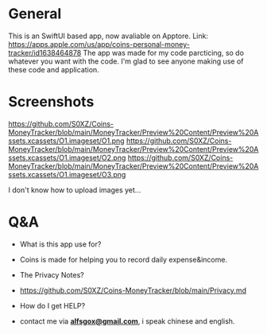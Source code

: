 # General
This is an SwiftUI based app, now avaliable on Apptore.
Link: https://apps.apple.com/us/app/coins-personal-money-tracker/id1638464878
The app was made for my code parcticing, so do whatever you want with the code.
I'm glad to see anyone making use of these code and application.

# Screenshots
https://github.com/S0XZ/Coins-MoneyTracker/blob/main/MoneyTracker/Preview%20Content/Preview%20Assets.xcassets/O1.imageset/O1.png
https://github.com/S0XZ/Coins-MoneyTracker/blob/main/MoneyTracker/Preview%20Content/Preview%20Assets.xcassets/O1.imageset/O2.png
https://github.com/S0XZ/Coins-MoneyTracker/blob/main/MoneyTracker/Preview%20Content/Preview%20Assets.xcassets/O1.imageset/O3.png


I don't know how to upload images yet...

# Q&A
- What is this app use for?
- Coins is made for helping you to record daily expense&income.

- The Privacy Notes?
- https://github.com/S0XZ/Coins-MoneyTracker/blob/main/Privacy.md

- How do I get HELP?
- contact me via **alfsgox@gmail.com**, i speak chinese and english.


